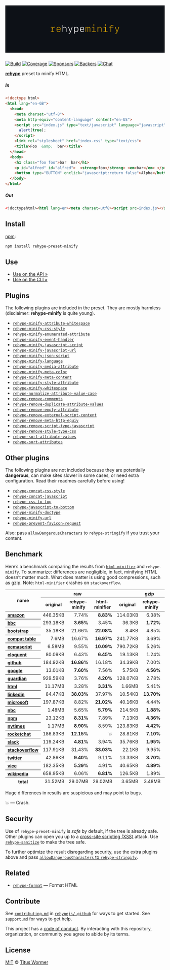 <!--lint disable no-html-->

# ![rehype-minify][logo]

[![Build][build-badge]][build]
[![Coverage][coverage-badge]][coverage]
[![Sponsors][sponsors-badge]][collective]
[![Backers][backers-badge]][collective]
[![Chat][chat-badge]][chat]

[**rehype**][rehype] preset to minify HTML.

##### In

```html
<!doctype html>
<html lang="en-GB">
  <head>
    <meta charset="utf-8">
    <meta http-equiv="content-language" content="en-US">
    <script src="index.js" type="text/javascript" language="javascript">
      alert(true);
    </script>
    <link rel="stylesheet" href="index.css" type="text/css">
    <title>Foo  &amp;  bar</title>
  </head>
  <body>
    <h1 class="foo foo">bar  bar</h1>
    <p id="alfred" id="alfred">  <strong>foo</strong> <em>bar</em> </p>
    <button type="BUTTON" onclick="javascript:return false">Alpha</button>
  </body>
</html>
```

##### Out

```html
<!doctypehtml><html lang=en><meta charset=utf8><script src=index.js></script><link href=index.css rel=stylesheet><title>Foo &amp bar</title><h1 class=foo>bar bar</h1><p id=alfred><strong>foo</strong> <em>bar</em></p><button onclick=return!1 type=button>Alpha</button>
```

## Install

[npm][]:

```sh
npm install rehype-preset-minify
```

## Use

*   [Use on the API »][api]
*   [Use on the CLI »][cli]

## Plugins

The following plugins are included in the preset.
They are mostly harmless (disclaimer: **rehype-minify** is quite young).

<!--plugins-core start-->

*   [`rehype-minify-attribute-whitespace`](./packages/rehype-minify-attribute-whitespace)
*   [`rehype-minify-css-style`](./packages/rehype-minify-css-style)
*   [`rehype-minify-enumerated-attribute`](./packages/rehype-minify-enumerated-attribute)
*   [`rehype-minify-event-handler`](./packages/rehype-minify-event-handler)
*   [`rehype-minify-javascript-script`](./packages/rehype-minify-javascript-script)
*   [`rehype-minify-javascript-url`](./packages/rehype-minify-javascript-url)
*   [`rehype-minify-json-script`](./packages/rehype-minify-json-script)
*   [`rehype-minify-language`](./packages/rehype-minify-language)
*   [`rehype-minify-media-attribute`](./packages/rehype-minify-media-attribute)
*   [`rehype-minify-meta-color`](./packages/rehype-minify-meta-color)
*   [`rehype-minify-meta-content`](./packages/rehype-minify-meta-content)
*   [`rehype-minify-style-attribute`](./packages/rehype-minify-style-attribute)
*   [`rehype-minify-whitespace`](./packages/rehype-minify-whitespace)
*   [`rehype-normalize-attribute-value-case`](./packages/rehype-normalize-attribute-value-case)
*   [`rehype-remove-comments`](./packages/rehype-remove-comments)
*   [`rehype-remove-duplicate-attribute-values`](./packages/rehype-remove-duplicate-attribute-values)
*   [`rehype-remove-empty-attribute`](./packages/rehype-remove-empty-attribute)
*   [`rehype-remove-external-script-content`](./packages/rehype-remove-external-script-content)
*   [`rehype-remove-meta-http-equiv`](./packages/rehype-remove-meta-http-equiv)
*   [`rehype-remove-script-type-javascript`](./packages/rehype-remove-script-type-javascript)
*   [`rehype-remove-style-type-css`](./packages/rehype-remove-style-type-css)
*   [`rehype-sort-attribute-values`](./packages/rehype-sort-attribute-values)
*   [`rehype-sort-attributes`](./packages/rehype-sort-attributes)

<!--plugins-core end-->

## Other plugins

The following plugins are not included because they are potentially
**dangerous**, can make sites slower in some cases, or need extra configuration.
Read their readmes carefully before using!

<!--plugins-other start-->

*   [`rehype-concat-css-style`](./packages/rehype-concat-css-style)
*   [`rehype-concat-javascript`](./packages/rehype-concat-javascript)
*   [`rehype-css-to-top`](./packages/rehype-css-to-top)
*   [`rehype-javascript-to-bottom`](./packages/rehype-javascript-to-bottom)
*   [`rehype-minify-doctype`](./packages/rehype-minify-doctype)
*   [`rehype-minify-url`](./packages/rehype-minify-url)
*   [`rehype-prevent-favicon-request`](./packages/rehype-prevent-favicon-request)

<!--plugins-other end-->

Also: pass [`allowDangerousCharacters`][stringify] to `rehype-stringify` if you
trust your content.

## Benchmark

Here’s a benchmark comparing the results from [`html-minifier`][html-minifier]
and `rehype-minify`.
To summarize: differences are negligible, in fact, minifying HTML doesn’t matter
much.
What does matter is using good compressions, such as gzip.
Note: `html-minifier` crashes on `stackoverflow`.

<!--benchmark start-->

<table>
<thead>
  <tr>
    <th rowspan="2">name</th>
    <th colspan="3">raw</th>
    <th colspan="3">gzip</th>
  </tr>
  <tr>
    <th>original</th>
    <th>rehype-minify</th>
    <th>html-minifier</th>
    <th>original</th>
    <th>rehype-minify</th>
    <th>html-minifier</th>
  </tr>
</thead>
<tbody>
  <tr>
    <th scope="row" align="left"><a href="https://www.amazon.co.uk/">amazon</a></th>
    <td align="right">446.35KB</td>
    <td align="right">7.74%</td>
    <td align="right"><b>8.83%</b></td>
    <td align="right">114.03KB</td>
    <td align="right">6.38%</td>
    <td align="right"><b>6.75%</b></td>
  </tr>
  <tr>
    <th scope="row" align="left"><a href="https://www.bbc.co.uk/">bbc</a></th>
    <td align="right">293.18KB</td>
    <td align="right"><b>3.65%</b></td>
    <td align="right">3.45%</td>
    <td align="right">36.3KB</td>
    <td align="right"><b>1.72%</b></td>
    <td align="right">1.71%</td>
  </tr>
  <tr>
    <th scope="row" align="left"><a href="https://getbootstrap.com/docs/4.4/getting-started/introduction/">bootstrap</a></th>
    <td align="right">35.18KB</td>
    <td align="right">21.66%</td>
    <td align="right"><b>22.08%</b></td>
    <td align="right">8.4KB</td>
    <td align="right">4.85%</td>
    <td align="right"><b>5.08%</b></td>
  </tr>
  <tr>
    <th scope="row" align="left"><a href="https://kangax.github.io/compat-table/es6/">compat table</a></th>
    <td align="right">7.6MB</td>
    <td align="right">16.67%</td>
    <td align="right"><b>16.97%</b></td>
    <td align="right">241.77KB</td>
    <td align="right">3.69%</td>
    <td align="right"><b>5.51%</b></td>
  </tr>
  <tr>
    <th scope="row" align="left"><a href="https://tc39.es/ecma262/">ecmascript</a></th>
    <td align="right">6.58MB</td>
    <td align="right">9.55%</td>
    <td align="right"><b>10.09%</b></td>
    <td align="right">790.72KB</td>
    <td align="right">5.26%</td>
    <td align="right"><b>5.43%</b></td>
  </tr>
  <tr>
    <th scope="row" align="left"><a href="https://eloquentjavascript.net/20_node.html">eloquent</a></th>
    <td align="right">80.09KB</td>
    <td align="right">6.43%</td>
    <td align="right"><b>6.45%</b></td>
    <td align="right">19.13KB</td>
    <td align="right">1.24%</td>
    <td align="right"><b>1.26%</b></td>
  </tr>
  <tr>
    <th scope="row" align="left"><a href="https://github.com">github</a></th>
    <td align="right">184.92KB</td>
    <td align="right"><b>16.86%</b></td>
    <td align="right">16.18%</td>
    <td align="right">34.39KB</td>
    <td align="right">7.00%</td>
    <td align="right"><b>7.20%</b></td>
  </tr>
  <tr>
    <th scope="row" align="left"><a href="https://www.google.com/">google</a></th>
    <td align="right">13.01KB</td>
    <td align="right"><b>7.60%</b></td>
    <td align="right">7.56%</td>
    <td align="right">5.75KB</td>
    <td align="right"><b>4.56%</b></td>
    <td align="right">4.26%</td>
  </tr>
  <tr>
    <th scope="row" align="left"><a href="https://www.theguardian.com/us">guardian</a></th>
    <td align="right">929.59KB</td>
    <td align="right">3.76%</td>
    <td align="right"><b>4.20%</b></td>
    <td align="right">128.07KB</td>
    <td align="right">2.78%</td>
    <td align="right"><b>2.93%</b></td>
  </tr>
  <tr>
    <th scope="row" align="left"><a href="https://html.spec.whatwg.org">html</a></th>
    <td align="right">11.17MB</td>
    <td align="right">3.28%</td>
    <td align="right"><b>3.31%</b></td>
    <td align="right">1.66MB</td>
    <td align="right">5.41%</td>
    <td align="right"><b>5.49%</b></td>
  </tr>
  <tr>
    <th scope="row" align="left"><a href="https://www.linkedin.com/">linkedin</a></th>
    <td align="right">84.47KB</td>
    <td align="right"><b>38.03%</b></td>
    <td align="right">37.97%</td>
    <td align="right">10.54KB</td>
    <td align="right"><b>13.70%</b></td>
    <td align="right">13.43%</td>
  </tr>
  <tr>
    <th scope="row" align="left"><a href="https://www.microsoft.com/en-us/">microsoft</a></th>
    <td align="right">197.87KB</td>
    <td align="right">8.82%</td>
    <td align="right"><b>21.02%</b></td>
    <td align="right">40.16KB</td>
    <td align="right">4.44%</td>
    <td align="right"><b>6.85%</b></td>
  </tr>
  <tr>
    <th scope="row" align="left"><a href="https://www.nbc.com/">nbc</a></th>
    <td align="right">1.48MB</td>
    <td align="right">5.65%</td>
    <td align="right"><b>5.79%</b></td>
    <td align="right">214.5KB</td>
    <td align="right"><b>1.88%</b></td>
    <td align="right">1.77%</td>
  </tr>
  <tr>
    <th scope="row" align="left"><a href="https://www.npmjs.com/">npm</a></th>
    <td align="right">23.12KB</td>
    <td align="right"><b>8.31%</b></td>
    <td align="right">7.89%</td>
    <td align="right">7.13KB</td>
    <td align="right"><b>4.36%</b></td>
    <td align="right">3.99%</td>
  </tr>
  <tr>
    <th scope="row" align="left"><a href="https://www.nytimes.com/">nytimes</a></th>
    <td align="right">1.17MB</td>
    <td align="right"><b>8.90%</b></td>
    <td align="right">8.59%</td>
    <td align="right">123.83KB</td>
    <td align="right"><b>4.42%</b></td>
    <td align="right">4.12%</td>
  </tr>
  <tr>
    <th scope="row" align="left"><a href="https://rocket.chat">rocketchat</a></th>
    <td align="right">186.83KB</td>
    <td align="right"><b>12.15%</b></td>
    <td align="right">💥</td>
    <td align="right">28.81KB</td>
    <td align="right"><b>7.10%</b></td>
    <td align="right">💥</td>
  </tr>
  <tr>
    <th scope="row" align="left"><a href="https://slack.com/intl/en-gb/features">slack</a></th>
    <td align="right">119.24KB</td>
    <td align="right"><b>4.81%</b></td>
    <td align="right">3.94%</td>
    <td align="right">35.76KB</td>
    <td align="right"><b>1.95%</b></td>
    <td align="right">1.55%</td>
  </tr>
  <tr>
    <th scope="row" align="left"><a href="https://stackoverflow.com/">stackoverflow</a></th>
    <td align="right">117.91KB</td>
    <td align="right">31.43%</td>
    <td align="right"><b>33.03%</b></td>
    <td align="right">22.1KB</td>
    <td align="right">9.95%</td>
    <td align="right"><b>10.84%</b></td>
  </tr>
  <tr>
    <th scope="row" align="left"><a href="https://twitter.com/">twitter</a></th>
    <td align="right">42.86KB</td>
    <td align="right"><b>9.40%</b></td>
    <td align="right">9.11%</td>
    <td align="right">13.33KB</td>
    <td align="right"><b>3.70%</b></td>
    <td align="right">3.45%</td>
  </tr>
  <tr>
    <th scope="row" align="left"><a href="https://www.vice.com/en_us">vice</a></th>
    <td align="right">182.35KB</td>
    <td align="right"><b>5.29%</b></td>
    <td align="right">4.91%</td>
    <td align="right">40.65KB</td>
    <td align="right"><b>4.89%</b></td>
    <td align="right">4.70%</td>
  </tr>
  <tr>
    <th scope="row" align="left"><a href="https://en.wikipedia.org/wiki/President_of_the_United_States">wikipedia</a></th>
    <td align="right">658.95KB</td>
    <td align="right">6.06%</td>
    <td align="right"><b>6.81%</b></td>
    <td align="right">126.5KB</td>
    <td align="right">1.89%</td>
    <td align="right"><b>2.12%</b></td>
  </tr>
</tbody>
<tfoot>
  <tr>
    <th scope="row">total</th>
    <td align="right">31.52MB</td>
    <td align="right">29.07MB</td>
    <td align="right">29.02MB</td>
    <td align="right">3.65MB</td>
    <td align="right">3.48MB</td>
    <td align="right">3.48MB</td>
  </tr>
</tfoot>
</table>

<!--benchmark end-->

Huge differences in results are suspicious and may point to bugs.

💥 — Crash.

## Security

Use of `rehype-preset-minify` is *safe* by default, if the tree is already safe.
Other plugins can open you up to a [cross-site scripting (XSS)][xss] attack.
Use [`rehype-sanitize`][sanitize] to make the tree safe.

To further optimize the result disregarding security, use the extra plugins
above and pass [`allowDangerousCharacters` to `rehype-stringify`][stringify].

## Related

*   [`rehype-format`](https://github.com/wooorm/rehype-format)
    — Format HTML

## Contribute

See [`contributing.md`][contributing] in [`rehypejs/.github`][health] for ways
to get started.
See [`support.md`][support] for ways to get help.

This project has a [code of conduct][coc].
By interacting with this repository, organization, or community you agree to
abide by its terms.

## License

[MIT][license] © [Titus Wormer][author]

<!-- Definitions -->

[build-badge]: https://github.com/rehypejs/rehype-minify/workflows/main/badge.svg

[build]: https://github.com/rehypejs/rehype-minify/actions

[coverage-badge]: https://img.shields.io/codecov/c/github/rehypejs/rehype-minify.svg

[coverage]: https://codecov.io/github/rehypejs/rehype-minify

[sponsors-badge]: https://opencollective.com/unified/sponsors/badge.svg

[backers-badge]: https://opencollective.com/unified/backers/badge.svg

[collective]: https://opencollective.com/unified

[chat-badge]: https://img.shields.io/badge/chat-discussions-success.svg

[chat]: https://github.com/rehypejs/rehype/discussions

[npm]: https://docs.npmjs.com/cli/install

[health]: https://github.com/rehypejs/.github

[contributing]: https://github.com/rehypejs/.github/blob/HEAD/contributing.md

[support]: https://github.com/rehypejs/.github/blob/HEAD/support.md

[coc]: https://github.com/rehypejs/.github/blob/HEAD/code-of-conduct.md

[license]: license

[author]: https://wooorm.com

[logo]: https://raw.githubusercontent.com/rehypejs/rehype-minify/942349c/logo.svg?sanitize=true

[cli]: ./packages/rehype-preset-minify/readme.md#cli

[api]: ./packages/rehype-preset-minify/readme.md#api

[rehype]: https://github.com/rehypejs/rehype

[xss]: https://en.wikipedia.org/wiki/Cross-site_scripting

[sanitize]: https://github.com/rehypejs/rehype-sanitize

[stringify]: https://github.com/rehypejs/rehype/tree/HEAD/packages/rehype-stringify#api

[html-minifier]: https://github.com/kangax/html-minifier
